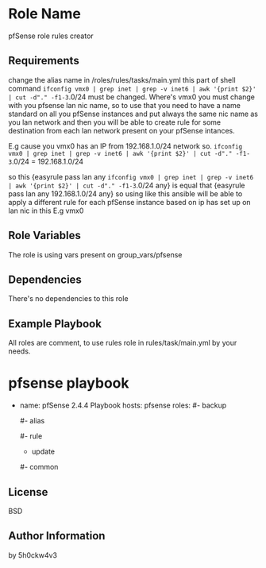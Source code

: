 Role Name
=========

pfSense role rules creator

Requirements
------------

change the alias name in /roles/rules/tasks/main.yml
this part of shell command `ifconfig vmx0 | grep inet | grep -v inet6 | awk '{print $2}' | cut -d"." -f1-3`.0/24 must be changed.
Where's vmx0 you must change with you pfsense lan nic name, so to use that you need to have a name standard on all you pfSense
instances and put always the same nic name as you lan network and then you will be able to create rule for some destination from
each lan network present on your pfSense intances.

E.g cause you vmx0 has an IP from 192.168.1.0/24 network so.
`ifconfig vmx0 | grep inet | grep -v inet6 | awk '{print $2}' | cut -d"." -f1-3`.0/24 = 192.168.1.0/24

so this {easyrule pass lan any `ifconfig vmx0 | grep inet | grep -v inet6 | awk '{print $2}' | cut -d"." -f1-3`.0/24 any}
is equal that {easyrule pass lan any 192.168.1.0/24 any} so using like this ansible will be able to apply a different rule for each
pfSense instance based on ip has set up on lan nic in this E.g vmx0


Role Variables
--------------

The role is using vars present on group_vars/pfsense

Dependencies
------------

There's no dependencies to this role

Example Playbook
----------------

All roles are comment, to use rules role in rules/task/main.yml by your needs.

# pfsense playbook

- name: pfSense 2.4.4 Playbook
  hosts: pfsense
  roles:
   #- backup
   
   #- alias
   
   #- rule
   
    - update
    
   #- common

License
-------

BSD

Author Information
------------------

by 5h0ckw4v3
